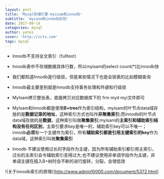 ```yaml
---
layout: post
title: 'Mysql存储引擎-myisam和innodb'
subtitle: 'myiasm和innodb区别'
date: 2017-09-14
categories: mysql
author: yates
cover: 'http://cctv.com'
tags: mysql
---
```



- Innodb不支持全文索引（fulltext）
- Innodb表中不存储数据具体行数，所以myisam的select count(*)比innodb快
- 我们都知道Innodb是行级锁，但是某些情况下也是会锁表的比如模糊查询
- Innodb最主要差别就是Innodb支持事务处理和外键和行级锁
- MyIsam拷贝整张表，直接拷贝对应数据库下的 frm myd myi文件即可

- MyIsam和Innodb都是使用**B+tree**作为索引结构，myisam的叶节点data域存放的是**数据记录的地址**，这种索引方式也叫作**非聚集索引**;而innodb的叶节点data域存放的是**数据**，这种索引叫做**聚集索引**;myisam的**主索引和辅助索引结构没有任何区别**，主索引要求key是唯一的，辅助索引key可以不唯一；innodb**必须**有一个主键作为索引，所有**辅助索引都是引用主键索引的key**作为data域，这种索引叫做**聚集索引**
- Innodb 不建议使用过长的字段作为主键，因为所有辅助索引都引用主索引，过长的主索引会令辅助索引变得过大;也不建议使用非单调字段作为主键，非单调主键在插入B+树时会不断的进行旋转，分裂，会很低效

!(关于innodb索引的原理)[http://www.admin10000.com/document/5372.html]